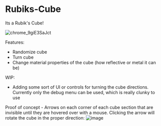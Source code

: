 # Rubiks-Cube

Its a Rubik's Cube!

![chrome_9giE3SaJct](https://user-images.githubusercontent.com/1514285/133004138-c3f454ba-cd24-4c95-a650-9e052b00893b.png)

Features:
- Randomize cube
- Turn cube
- Change material properties of the cube (how reflective or metal it can be)

WIP:
- Adding some sort of UI or controls for turning the cube directions. Currently only the debug menu can be used, which is really clunky to use

Proof of concept - Arrows on each corner of each cube section that are invisible until they are hovered over with a mouse. Clicking the arrow will rotate the cube in the proper direction:
![image](https://user-images.githubusercontent.com/1514285/133175484-e2021d38-fdeb-4f77-a1b3-2454a38e0053.png)

